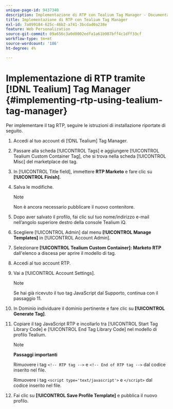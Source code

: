 ```yaml
---
unique-page-id: 9437340
description: Implementazione di RTP con Tealium Tag Manager - Documentazione di Marketo - Documentazione del prodotto
title: Implementazione di RTP con Tealium Tag Manager
exl-id: 7a099184-625c-46b2-a741-3bcdad0a238e
feature: Web Personalization
source-git-commit: 09a656c3a0d0002edfa1a61b987bff4c1dff33cf
workflow-type: tm+mt
source-wordcount: '186'
ht-degree: 4%

---
```


# Implementazione di RTP tramite [!DNL Tealium] Tag Manager {#implementing-rtp-using-tealium-tag-manager}

Per implementare il tag RTP, seguire le istruzioni di installazione riportate di seguito.

1. Accedi al tuo account di [!DNL Tealium] Tag Manager.

1. Passare alla scheda [!UICONTROL Tags] e aggiungere [!UICONTROL Tealium Custom Container Tag], che si trova nella scheda [!UICONTROL Misc] del marketplace dei tag.

1. In [!UICONTROL Title field], immettere **RTP Marketo** e fare clic su **[!UICONTROL Finish]**.

1. Salva le modifiche.

   >[!NOTE]
   >
   >Non è ancora necessario pubblicare il nuovo contenitore.

1. Dopo aver salvato il profilo, fai clic sul tuo nome/indirizzo e-mail nell’angolo superiore destro della console Tealium iQ.

1. Scegliere [!UICONTROL Admin] dal menu **[!UICONTROL Manage Templates]** in [!UICONTROL Account Admin].

1. Selezionare **[!UICONTROL Tealium Custom Container]: Marketo RTP** dall&#39;elenco a discesa per aprire il modello di tag.

1. Accedi al tuo account RTP.

1. Vai a [!UICONTROL Account Settings].

   >[!NOTE]
   >
   >Se hai già ricevuto il tuo tag JavaScript dal Supporto, continua con il passaggio 11.

1. In Dominio individuare il dominio pertinente e fare clic su **[!UICONTROL Generate Tag]**.

1. Copiare il tag JavaScript RTP e incollarlo tra [!UICONTROL Start Tag Library Code] e [!UICONTROL End Tag Library Code] nel modello di profilo Tealium.

   >[!NOTE]
   >
   >**Passaggi importanti**
   >
   >Rimuovere i tag `<!-- RTP tag -->` e `<!-- End of RTP tag -->` dal codice inserito nel file.
   >
   >Rimuovere i tag `<script type='text/javascript'>` e `</script>` dal codice inserito nel file.

1. Fai clic su **[!UICONTROL Save Profile Template]** e pubblica il nuovo profilo.
